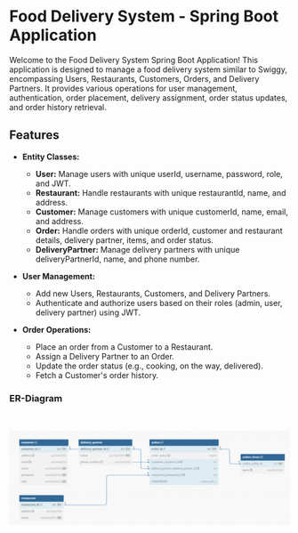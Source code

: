 # Food Delivery System - Spring Boot Application
Welcome to the Food Delivery System Spring Boot Application! This application is designed to manage a food delivery system similar to Swiggy, encompassing Users, Restaurants, Customers, Orders, and Delivery Partners. It provides various operations for user management, authentication, order placement, delivery assignment, order status updates, and order history retrieval.

## Features

- **Entity Classes:**
  - **User:** Manage users with unique userId, username, password, role, and JWT.
  - **Restaurant:** Handle restaurants with unique restaurantId, name, and address.
  - **Customer:** Manage customers with unique customerId, name, email, and address.
  - **Order:** Handle orders with unique orderId, customer and restaurant details, delivery partner, items, and order status.
  - **DeliveryPartner:** Manage delivery partners with unique deliveryPartnerId, name, and phone number.

- **User Management:**
  - Add new Users, Restaurants, Customers, and Delivery Partners.
  - Authenticate and authorize users based on their roles (admin, user, delivery partner) using JWT.

- **Order Operations:**
  - Place an order from a Customer to a Restaurant.
  - Assign a Delivery Partner to an Order.
  - Update the order status (e.g., cooking, on the way, delivered).
  - Fetch a Customer's order history.

### ER-Diagram
</br>

![ER-Diagram](./image/Database_Schema.png)

